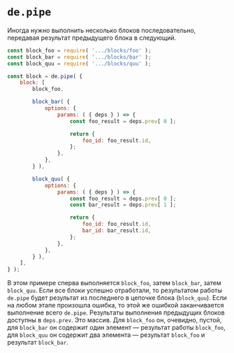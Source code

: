 # `de.pipe`

Иногда нужно выполнить несколько блоков последовательно, передавая результат предыдущего блока в следующий.

```js
const block_foo = require( '.../blocks/foo' );
const block_bar = require( '.../blocks/bar' );
const block_quu = require( '.../blocks/quu' );

const block = de.pipe( {
    block: [
        block_foo,

        block_bar( {
            options: {
                params: ( { deps } ) => {
                    const foo_result = deps.prev[ 0 ];

                    return {
                        foo_id: foo_result.id,
                    };
                },
            },
        } ),

        block_quu( {
            options: {
                params: ( { deps } ) => {
                    const foo_result = deps.prev[ 0 ];
                    const bar_result = deps.prev[ 1 ];

                    return {
                        foo_id: foo_result.id,
                        bar_id: bar_result.id,
                    };
                },
            },
        } ),
    ],
} );
```

В этом примере сперва выполняется `block_foo`, затем `block_bar`, затем `block_quu`.
Если все блоки успешно отработали, то результатом работы `de.pipe` будет результат из последнего в цепочке блока (`block_quu`).
Если на любом этапе произошла ошибка, то этой же ошибкой заканчивается выполнение всего `de.pipe`.
Результаты выполнения предыдущих блоков доступны в `deps.prev`. Это массив.
Для `block_foo` он, очевидно, пустой, для `block_bar` он содержит один элемент — результат работы `block_foo`,
для `block_quu` он содержит два элемента — результат `block_foo` и результат `block_bar`.

